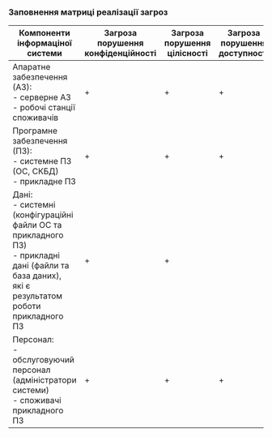 ### Заповнення матриці реалізації загроз
| Компоненти інформаціної системи | Загроза порушення конфіденційності     | Загроза порушення цілісності     | Загроза порушення доступності |
|-|-|-|-|
| Апаратне забезпечення (АЗ):<br> - серверне АЗ<br> - робочі станції споживачів | + | + | + |
| Програмне забезпечення (ПЗ):<br>- системне ПЗ (ОС, СКБД)<br>- прикладне ПЗ| + | + | + |
| Дані:<br>- системні (конфігураційні файли ОС та прикладного ПЗ)<br>- прикладні дані (файли та база даних),<br> які є результатом роботи прикладного ПЗ| + | +  | |
| Персонал:<br>- обслуговуючий персонал (адміністратори системи)<br>- споживачі прикладного ПЗ| + | + | + |




